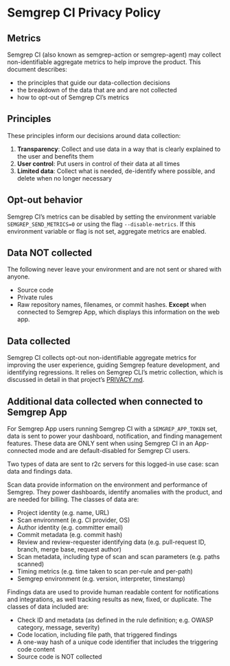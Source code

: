 # Semgrep CI Privacy Policy

## Metrics

Semgrep CI (also known as semgrep-action or semgrep-agent) may collect non-identifiable aggregate metrics to help improve the product. This document describes:

- the principles that guide our data-collection decisions
- the breakdown of the data that are and are not collected
- how to opt-out of Semgrep CI’s metrics

## Principles

These principles inform our decisions around data collection:

1. **Transparency**: Collect and use data in a way that is clearly explained to the user and benefits them
2. **User control**: Put users in control of their data at all times
3. **Limited data**: Collect what is needed, de-identify where possible, and delete when no longer necessary

## Opt-out behavior

Semgrep CI’s metrics can be disabled by setting the environment variable `SEMGREP_SEND_METRICS=0` or using the flag `--disable-metrics`.
If this environment variable or flag is not set, aggregate metrics are enabled.

## Data NOT collected

The following never leave your environment and are not sent or shared with anyone.

- Source code
- Private rules
- Raw repository names, filenames, or commit hashes.
  **Except** when connected to Semgrep App, which displays this information on the web app.

## Data collected

Semgrep CI collects opt-out non-identifiable aggregate metrics for improving the user experience, guiding Semgrep feature development, and identifying regressions. It relies on Semgrep CLI’s metric collection, which is discussed in detail in that project’s [PRIVACY.md](https://github.com/returntocorp/semgrep/blob/develop/PRIVACY.md).

## Additional data collected when connected to Semgrep App

For Semgrep App users running Semgrep CI with a `SEMGREP_APP_TOKEN` set, data is sent to power your dashboard, notification, and finding management features.
These data are ONLY sent when using Semgrep CI in an App-connected mode and are default-disabled for Semgrep CI users.

Two types of data are sent to r2c servers for this logged-in use case: scan data and findings data.

Scan data provide information on the environment and performance of Semgrep.
They power dashboards, identify anomalies with the product, and are needed for billing.
The classes of data are:

- Project identity (e.g. name, URL)
- Scan environment (e.g. CI provider, OS)
- Author identity (e.g. committer email)
- Commit metadata (e.g. commit hash)
- Review and review-requester identifying data (e.g. pull-request ID, branch, merge base, request author)
- Scan metadata, including type of scan and scan parameters (e.g. paths scanned)
- Timing metrics (e.g. time taken to scan per-rule and per-path)
- Semgrep environment (e.g. version, interpreter, timestamp)

Findings data are used to provide human readable content for notifications and integrations,
as well tracking results as new, fixed, or duplicate. The classes of data included are:

- Check ID and metadata (as defined in the rule definition; e.g. OWASP category, message, severity)
- Code location, including file path, that triggered findings
- A one-way hash of a unique code identifier that includes the triggering code content
- Source code is NOT collected
